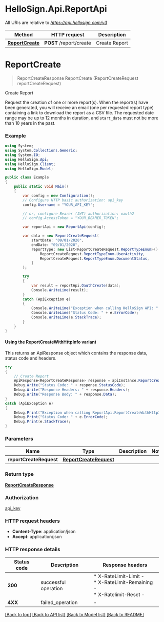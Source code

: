 # HelloSign.Api.ReportApi

All URIs are relative to *https://api.hellosign.com/v3*

| Method | HTTP request | Description |
|--------|--------------|-------------|
| [**ReportCreate**](ReportApi.md#reportcreate) | **POST** /report/create | Create Report |

<a name="reportcreate"></a>
# **ReportCreate**
> ReportCreateResponse ReportCreate (ReportCreateRequest reportCreateRequest)

Create Report

Request the creation of one or more report(s).  When the report(s) have been generated, you will receive an email (one per requested report type) containing a link to download the report as a CSV file. The requested date range may be up to 12 months in duration, and `start_date` must not be more than 10 years in the past.

### Example
```csharp
using System;
using System.Collections.Generic;
using System.IO;
using HelloSign.Api;
using HelloSign.Client;
using HelloSign.Model;

public class Example
{
    public static void Main()
    {
        var config = new Configuration();
        // Configure HTTP basic authorization: api_key
        config.Username = "YOUR_API_KEY";

        // or, configure Bearer (JWT) authorization: oauth2
        // config.AccessToken = "YOUR_BEARER_TOKEN";

        var reportApi = new ReportApi(config);

        var data = new ReportCreateRequest(
            startDate: "09/01/2020",
            endDate: "09/01/2020",
            reportType: new List<ReportCreateRequest.ReportTypeEnum>() {
                ReportCreateRequest.ReportTypeEnum.UserActivity,
                ReportCreateRequest.ReportTypeEnum.DocumentStatus,
            }
        );

        try
        {
            var result = reportApi.OauthCreate(data);
            Console.WriteLine(result);
        }
        catch (ApiException e)
        {
            Console.WriteLine("Exception when calling HelloSign API: " + e.Message);
            Console.WriteLine("Status Code: " + e.ErrorCode);
            Console.WriteLine(e.StackTrace);
        }
    }
}

```

#### Using the ReportCreateWithHttpInfo variant
This returns an ApiResponse object which contains the response data, status code and headers.

```csharp
try
{
    // Create Report
    ApiResponse<ReportCreateResponse> response = apiInstance.ReportCreateWithHttpInfo(reportCreateRequest);
    Debug.Write("Status Code: " + response.StatusCode);
    Debug.Write("Response Headers: " + response.Headers);
    Debug.Write("Response Body: " + response.Data);
}
catch (ApiException e)
{
    Debug.Print("Exception when calling ReportApi.ReportCreateWithHttpInfo: " + e.Message);
    Debug.Print("Status Code: " + e.ErrorCode);
    Debug.Print(e.StackTrace);
}
```

### Parameters

| Name | Type | Description | Notes |
|------|------|-------------|-------|
| **reportCreateRequest** | [**ReportCreateRequest**](ReportCreateRequest.md) |  |  |

### Return type

[**ReportCreateResponse**](ReportCreateResponse.md)

### Authorization

[api_key](../README.md#api_key)

### HTTP request headers

 - **Content-Type**: application/json
 - **Accept**: application/json


### HTTP response details
| Status code | Description | Response headers |
|-------------|-------------|------------------|
| **200** | successful operation |  * X-RateLimit-Limit -  <br>  * X-RateLimit-Remaining -  <br>  * X-Ratelimit-Reset -  <br>  |
| **4XX** | failed_operation |  -  |

[[Back to top]](#) [[Back to API list]](../README.md#documentation-for-api-endpoints) [[Back to Model list]](../README.md#documentation-for-models) [[Back to README]](../README.md)

